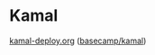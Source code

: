# Kamal

[kamal-deploy.org](https://kamal-deploy.org/) ([basecamp/kamal](https://github.com/basecamp/kamal))

